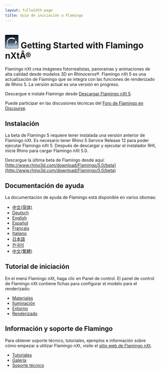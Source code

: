 ```yaml
---
layout: fullwidth-page
title: Guía de iniciación a Flamingo
---
```


<!-- TODO: This page mentions "Work in Progress" and "Flamingo Beta" and has to be updated once Flamingo has been released -->

# ![images/flamingotab.svg](images/flamingotab.svg) Getting Started with Flamingo nXtÂ®
Flamingo nXt crea imágenes fotorrealistas, panoramas y animaciones de alta calidad desde modelos 3D en Rhinoceros®. Flamingo nXt 5 es una actualización de Flamingo que se integra con las funciones de renderizado de Rhino 5. La versión actual es una versión en progreso.

Descargue e instale Flamingo desde [Descargar Flamingo nXt 5](http://www.rhino3d.com/download/flamingo/5/beta).

Puede participar en las discusiones técnicas del [Foro de Flamingo en Discourse](http://discourse.mcneel.com/c/rendering/flamingo).

## Instalación

La beta de Flamingo 5 requiere tener instalada una versión anterior de Flamingo nXt. Es necesario tener Rhino 5 Service Release 12 para poder ejecutar Flamingo nXt 5.
Después de descargar y ejecutar el instalador RHI, inicie Rhino para cargar Flamingo nXt 5.0.

Descargue la última beta de Flamingo desde aquí: [http://www.rhino3d.com/download/Flamingo/5.0/beta](http://www.rhino3d.com/download/Flamingo/5.0/beta)

## Documentación de ayuda
La documentación de ayuda de Flamingo está disponible en varios idiomas:

* [中文(简体)]({{baseurl}}/cn/flamingo/5/help)
* [Deutsch]({{baseurl}}/de/flamingo/5/help)
* [English]({{baseurl}}/en/flamingo/5/help)
* [Español]({{baseurl}}/es/flamingo/5/help)
* [Français]({{baseurl}}/fr/flamingo/5/help)
* [Italiano]({{baseurl}}/it/flamingo/5/help)
* [日本語]({{baseurl}}/jp/flamingo/5/help)
* [한국어]({{baseurl}}/kr/flamingo/5/help)
* [中文(繁體)]({{baseurl}}/tw/flamingo/5/help)

## Tutorial de iniciación
En el menú Flamingo nXt, haga clic en Panel de control. El panel de control de Flamingo nXt contiene fichas para configurar el modelo para el renderizado:

* [Materiales](../help/material-editor.html)
* [Iluminación](../help/lighting-tab.html)
* [Entorno](../help/environment-tab.html)
* [Renderizado](../help/render-tab.html)

## Información y soporte de Flamingo
Para obtener soporte técnico, tutoriales, ejemplos e información sobre cómo empezar a utilizar Flamingo nXt, visite el [sitio web de Flamingo nXt](http://nxt.flamingo3d.com/).

 * [Tutoriales](http://nxt.flamingo3d.com/page/tutoriales-y-documentacion)
 * [Galería](http://nxt.flamingo3d.com/photo)
 * [Soporte técnico](http://discourse.mcneel.com/c/rendering/flamingo)